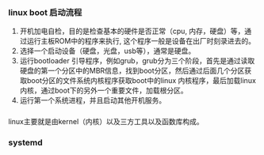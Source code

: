 ### linux  boot 启动流程
1. 开机加电自检，目的是检查基本的硬件是否正常（cpu, 内存，硬盘）等，通过运行主板ROM中的程序来执行, 这个程序一般是设备在出厂时刻录进去的。
2. 选择一个启动设备（硬盘，光盘，usb等），通常是硬盘。
3. 运行bootloader 引导程序，例如grub，grub分为三个阶段，首先是通过读取硬盘的第一个分区中的MBR信息，找到boot分区，然后通过后面几个分区获取boot分区的文件系统内核程序获取boot中的linux 内核程序，最后加载linux内核，通过boot下的另外一个重要文件，加载根分区。
4. 运行第一个系统进程，并且启动其他开机服务。
###
  linux主要就是由kernel（内核）以及三方工具以及函数库构成。
###  systemd

<!--stackedit_data:
eyJoaXN0b3J5IjpbLTIzNzY2MzUyNywtOTgwNDk1ODg5LDE5MT
EzMjE0ODIsNzMwOTk4MTE2XX0=
-->